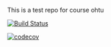 This is a test repo for course ohtu

[![Build Status](https://travis-ci.org/TerriFin/ohtu-viikko1.svg?branch=master)](https://travis-ci.org/TerriFin/ohtu-viikko1)

[![codecov](https://codecov.io/gh/TerriFin/ohtu-viikko1/branch/master/graph/badge.svg)](https://codecov.io/gh/TerriFin/ohtu-viikko1)
